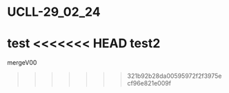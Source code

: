 # UCLL-29_02_24
test
<<<<<<< HEAD
test2
=======
mergeV00
>>>>>>> 321b92b28da00595972f2f3975ecf96e821e009f
